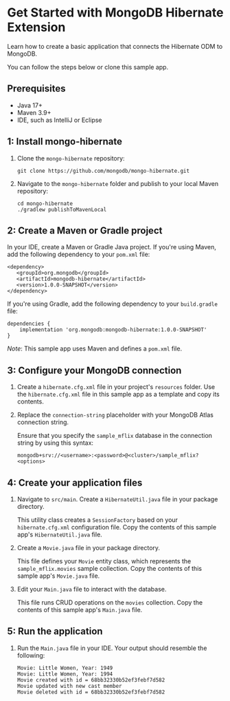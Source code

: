 # Get Started with MongoDB Hibernate Extension

Learn how to create a basic application that connects the Hibernate ODM
to MongoDB.

You can follow the steps below or clone this sample app.

## Prerequisites

- Java 17+
- Maven 3.9+
- IDE, such as IntelliJ or Eclipse

## 1: Install mongo-hibernate

1. Clone the `mongo-hibernate` repository:

    ```
    git clone https://github.com/mongodb/mongo-hibernate.git
    ```
2. Navigate to the `mongo-hibernate` folder and publish to your local Maven repository:

   ```
   cd mongo-hibernate
   ./gradlew publishToMavenLocal
   ```

## 2: Create a Maven or Gradle project

In your IDE, create a Maven or Gradle Java project.
If you're using Maven, add the following dependency to your
`pom.xml` file:

```
<dependency>
   <groupId>org.mongodb</groupId>
   <artifactId>mongodb-hibernate</artifactId>
   <version>1.0.0-SNAPSHOT</version>
</dependency>
```

If you're using Gradle, add the following dependency to
your `build.gradle` file:

```
dependencies {
    implementation 'org.mongodb:mongodb-hibernate:1.0.0-SNAPSHOT'
}
```

*Note*: This sample app uses Maven and defines a `pom.xml` file.

## 3: Configure your MongoDB connection

1. Create a `hibernate.cfg.xml` file in your project's `resources` folder.
   Use the `hibernate.cfg.xml` file in this sample app as a template
   and copy its contents.

2. Replace the `connection-string` placeholder with your MongoDB Atlas connection string.

   Ensure that you specify the `sample_mflix` database in the connection string by
   using this syntax:

   ```
   mongodb+srv://<username>:<password>@<cluster>/sample_mflix?<options>
   ```

## 4: Create your application files

1. Navigate to `src/main`. Create a `HibernateUtil.java` file in your package directory.

   This utility class creates a `SessionFactory` based on your `hibernate.cfg.xml`
   configuration file. Copy the contents of this sample app's `HibernateUtil.java` file.

2. Create a `Movie.java` file in your package directory.

   This file defines your `Movie` entity class, which represents the `sample_mflix.movies`
   sample collection. Copy the contents of this sample app's `Movie.java` file.

2. Edit your `Main.java` file to interact with the database.

   This file runs CRUD operations on the `movies` collection. Copy the contents of this sample
   app's `Main.java` file.

## 5: Run the application

1. Run the `Main.java` file in your IDE. Your output should resemble the following:

   ```
   Movie: Little Women, Year: 1949
   Movie: Little Women, Year: 1994
   Movie created with id = 68bb32330b52ef3febf7d582
   Movie updated with new cast member
   Movie deleted with id = 68bb32330b52ef3febf7d582
   ```